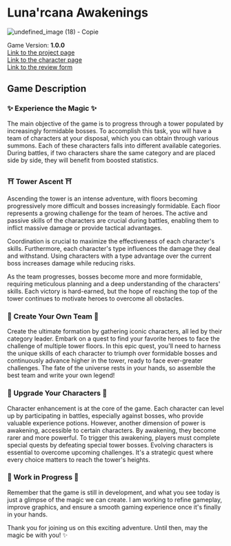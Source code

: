 # Luna'rcana Awakenings

![undefined_image (18) - Copie](https://github.com/JolanThomassin/Lunarcana-Awakenings/assets/98430140/8ac65fbf-3f9d-49aa-8a39-2b6fdce784dc)

Game Version: **1.0.0**  
[Link to the project page](https://jolanthomassin.fr/pageProjets/Lunarcana.html)  
[Link to the character page](https://jolanthomassin.github.io/Lunarcana_website/)  
[Link to the review form](https://forms.gle/d5ySafCocSWE4Sd97)  

## Game Description
### ✨ Experience the Magic ✨
The main objective of the game is to progress through a tower populated by increasingly formidable bosses. To accomplish this task, you will have a team of characters at your disposal, which you can obtain through various summons. Each of these characters falls into different available categories. During battles, if two characters share the same category and are placed side by side, they will benefit from boosted statistics.

### ⛩️ Tower Ascent ⛩️
Ascending the tower is an intense adventure, with floors becoming progressively more difficult and bosses increasingly formidable. Each floor represents a growing challenge for the team of heroes. The active and passive skills of the characters are crucial during battles, enabling them to inflict massive damage or provide tactical advantages.

Coordination is crucial to maximize the effectiveness of each character's skills. Furthermore, each character's type influences the damage they deal and withstand. Using characters with a type advantage over the current boss increases damage while reducing risks.

As the team progresses, bosses become more and more formidable, requiring meticulous planning and a deep understanding of the characters' skills. Each victory is hard-earned, but the hope of reaching the top of the tower continues to motivate heroes to overcome all obstacles.

### 🤝 Create Your Own Team 🤝
Create the ultimate formation by gathering iconic characters, all led by their category leader. Embark on a quest to find your favorite heroes to face the challenge of multiple tower floors. In this epic quest, you'll need to harness the unique skills of each character to triumph over formidable bosses and continuously advance higher in the tower, ready to face ever-greater challenges. The fate of the universe rests in your hands, so assemble the best team and write your own legend!

### 🥷 Upgrade Your Characters 🥷
Character enhancement is at the core of the game. Each character can level up by participating in battles, especially against bosses, who provide valuable experience potions. However, another dimension of power is awakening, accessible to certain characters. By awakening, they become rarer and more powerful. To trigger this awakening, players must complete special quests by defeating special tower bosses. Evolving characters is essential to overcome upcoming challenges. It's a strategic quest where every choice matters to reach the tower's heights.

### 🚧 Work in Progress 🚧
Remember that the game is still in development, and what you see today is just a glimpse of the magic we can create. I am working to refine gameplay, improve graphics, and ensure a smooth gaming experience once it's finally in your hands.

Thank you for joining us on this exciting adventure. Until then, may the magic be with you! ✨
